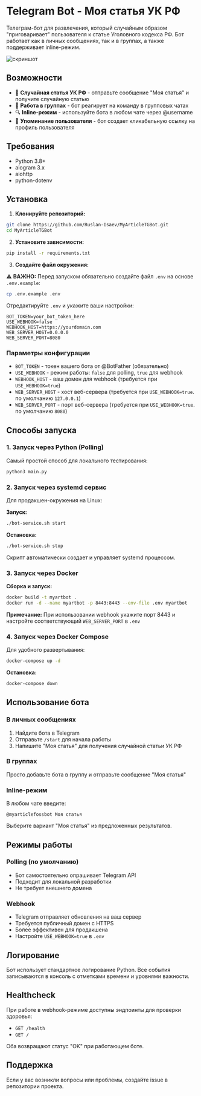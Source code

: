 # Telegram Bot - Моя статья УК РФ

Телеграм-бот для развлечения, который случайным образом "приговаривает" пользователя к статье Уголовного кодекса РФ. Бот работает как в личных сообщениях, так и в группах, а также поддерживает inline-режим.

![скриншот](https://i.imgur.com/2yWFUp9.jpeg)

## Возможности

- 📜 **Случайная статья УК РФ** - отправьте сообщение "Моя статья" и получите случайную статью
- 👥 **Работа в группах** - бот реагирует на команду в групповых чатах
- 🔍 **Inline-режим** - используйте бота в любом чате через @username
- 🔗 **Упоминание пользователя** - бот создает кликабельную ссылку на профиль пользователя

## Требования

- Python 3.8+
- aiogram 3.x
- aiohttp
- python-dotenv

## Установка

1. **Клонируйте репозиторий:**
```bash
git clone https://github.com/Ruslan-Isaev/MyArticleTGBot.git
cd MyArticleTGBot
```

2. **Установите зависимости:**
```bash
pip install -r requirements.txt
```

3. **Создайте файл окружения:**

⚠️ **ВАЖНО:** Перед запуском обязательно создайте файл `.env` на основе `.env.example`:

```bash
cp .env.example .env
```

Отредактируйте `.env` и укажите ваши настройки:

```env
BOT_TOKEN=your_bot_token_here
USE_WEBHOOK=false
WEBHOOK_HOST=https://yourdomain.com
WEB_SERVER_HOST=0.0.0.0
WEB_SERVER_PORT=8080
```

### Параметры конфигурации

- `BOT_TOKEN` - токен вашего бота от @BotFather (обязательно)
- `USE_WEBHOOK` - режим работы: `false` для polling, `true` для webhook
- `WEBHOOK_HOST` - ваш домен для webhook (требуется при `USE_WEBHOOK=true`)
- `WEB_SERVER_HOST` - хост веб-сервера (требуется при `USE_WEBHOOK=true`. по умолчанию `127.0.0.1`)
- `WEB_SERVER_PORT` - порт веб-сервера (требуется при `USE_WEBHOOK=true`. по умолчанию `8080`)

## Способы запуска

### 1. Запуск через Python (Polling)

Самый простой способ для локального тестирования:

```bash
python3 main.py
```

### 2. Запуск через systemd сервис

Для продакшен-окружения на Linux:

**Запуск:**
```bash
./bot-service.sh start
```

**Остановка:**
```bash
./bot-service.sh stop
```

Скрипт автоматически создает и управляет systemd процессом.

### 3. Запуск через Docker

**Сборка и запуск:**
```bash
docker build -t myartbot .
docker run -d --name myartbot -p 8443:8443 --env-file .env myartbot
```

**Примечание:** При использовании webhook укажите порт 8443 и настройте соответствующий `WEB_SERVER_PORT` в `.env`

### 4. Запуск через Docker Compose

Для удобного развертывания:

```bash
docker-compose up -d
```

**Остановка:**
```bash
docker-compose down
```

## Использование бота

### В личных сообщениях

1. Найдите бота в Telegram
2. Отправьте `/start` для начала работы
3. Напишите "Моя статья" для получения случайной статьи УК РФ

### В группах

Просто добавьте бота в группу и отправьте сообщение "Моя статья"

### Inline-режим

В любом чате введите:
```
@myarticlefossbot Моя статья 
```

Выберите вариант "Моя статья" из предложенных результатов.

## Режимы работы

### Polling (по умолчанию)
- Бот самостоятельно опрашивает Telegram API
- Подходит для локальной разработки
- Не требует внешнего домена

### Webhook
- Telegram отправляет обновления на ваш сервер
- Требуется публичный домен с HTTPS
- Более эффективен для продакшена
- Настройте `USE_WEBHOOK=true` в `.env`

## Логирование

Бот использует стандартное логирование Python. Все события записываются в консоль с отметками времени и уровнями важности.

## Healthcheck

При работе в webhook-режиме доступны эндпоинты для проверки здоровья:
- `GET /health`
- `GET /`

Оба возвращают статус "OK" при работающем боте.

## Поддержка

Если у вас возникли вопросы или проблемы, создайте issue в репозитории проекта.
